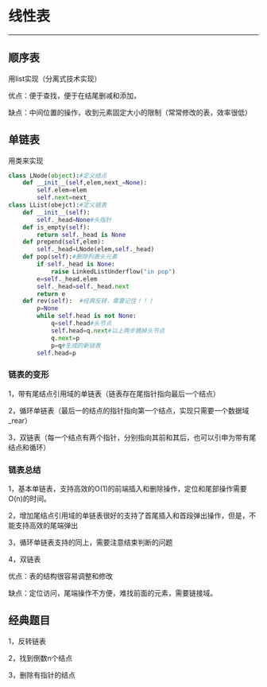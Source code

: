 # 线性表
---
## 顺序表
用list实现（分离式技术实现）


优点：便于查找，便于在结尾删减和添加，


缺点：中间位置的操作，收到元素固定大小的限制（常常修改的表，效率很低）


## 单链表
用类来实现
```python
class LNode(object):#定义结点
    def __init__(self,elem,next_=None):
        self.elem=elem
        self.next=next_
class LList(obejct):#定义链表
    def __init__(self):
        self._head=None#头指针
    def is_empty(self):
        return self._head is None
    def prepend(self,elem):
        self._head=LNode(elem,self._head)
    def pop(self):#删除列表头元素
        if self._head is None:
            raise LinkedListUnderflow("in pop")
        e=self._head.elem
        self._head=self._head.next
        return e
    def rev(self):  #经典反转，需要记住！！！
        p=None
        while self.head is not None:
            q=self.head#头节点
            self.head=q.next#以上两步摘掉头节点
            q.next=p
            p=q#生成的新链表
        self.head=p
```
### 链表的变形


1，带有尾结点引用域的单链表（链表存在尾指针指向最后一个结点）


2，循环单链表（最后一的结点的指针指向第一个结点，实现只需要一个数据域_rear）


3，双链表（每一个结点有两个指针，分别指向其前和其后，也可以引申为带有尾结点和循环）
### 链表总结


1，基本单链表，支持高效的O(1)的前端插入和删除操作，定位和尾部操作需要O(n)的时间。


2，增加尾结点引用域的单链表很好的支持了首尾插入和首段弹出操作，但是，不能支持高效的尾端弹出


3，循环单链表支持的同上，需要注意结束判断的问题


4，双链表


优点：表的结构很容易调整和修改


缺点：定位访问，尾端操作不方便，难找前面的元素，需要链接域。

## 经典题目


1，反转链表


2，找到倒数n个结点


3，删除有指针的结点




